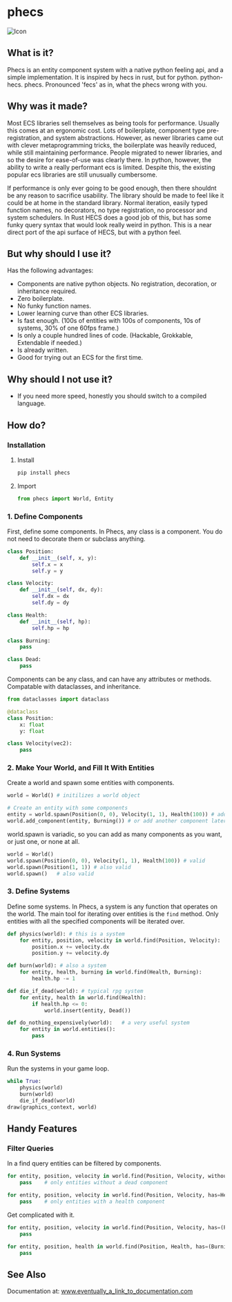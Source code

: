 # phecs

![Icon](phecs_logo_small.png)

## What is it?
Phecs is an entity component system with a native python feeling api, and a simple implementation.
It is inspired by hecs in rust, but for python. python-hecs. phecs. 
Pronounced 'fecs' as in, what the phecs wrong with you.

## Why was it made?

Most ECS libraries sell themselves as being tools for performance.
Usually this comes at an ergonomic cost. Lots of boilerplate, component type pre-registration, and system abstractions.
However, as newer libraries came out with clever metaprogramming tricks, the boilerplate was heavily reduced, while still maintaining performance. People migrated to newer libraries, and so the desire for ease-of-use was clearly there.
In python, however, the ability to write a really performant ecs is limited.
Despite this, the existing popular ecs libraries are still unusually cumbersome.

If performance is only ever going to be good enough, then there shouldnt be any reason to sacrifice usability.
The library should be made to feel like it could be at home in the standard library.
Normal iteration, easily typed function names, no decorators, no type registration, no processor and system schedulers.
In Rust HECS does a good job of this, but has some funky query syntax that would look really weird in python.
This is a near direct port of the api surface of HECS, but with a python feel.

## But why should I use it?

Has the following advantages:

- Components are native python objects. No registration, decoration, or inheritance required.
- Zero boilerplate.
- No funky function names.
- Lower learning curve than other ECS libraries.
- Is fast enough. (100s of entities with 100s of components, 10s of systems, 30% of one 60fps frame.)
- Is only a couple hundred lines of code. (Hackable, Grokkable, Extendable if needed.)
- Is already written.
- Good for trying out an ECS for the first time.

## Why should I not use it?

- If you need more speed, honestly you should switch to a compiled language.


## How do?

### Installation

1. Install

   ```bash
   pip install phecs
   ```

2. Import

   ```python
   from phecs import World, Entity
   ```

### 1. Define Components

First, define some components.
In Phecs, any class is a component. You do not need to decorate them or subclass anything.

```python
class Position:
    def __init__(self, x, y):
        self.x = x
        self.y = y

class Velocity:
    def __init__(self, dx, dy):
        self.dx = dx
        self.dy = dy

class Health:
    def __init__(self, hp):
        self.hp = hp

class Burning:
    pass

class Dead:
    pass
```

Components can be any class, and can have any attributes or methods.
Compatable with dataclasses, and inheritance.

```python
from dataclasses import dataclass

@dataclass
class Position:
    x: float
    y: float

class Velocity(vec2):
    pass
```

### 2. Make Your World, and Fill It With Entities

Create a world and spawn some entities with components.

```python
world = World() # initilizes a world object

# Create an entity with some components
entity = world.spawn(Position(0, 0), Velocity(1, 1), Health(100)) # add components at creation time
world.add_component(entity, Burning()) # or add another component later
```

world.spawn is variadic, so you can add as many components as you want, or just one, or none at all.

```python
world = World()
world.spawn(Position(0, 0), Velocity(1, 1), Health(100)) # valid
world.spawn(Position(1, 1)) # also valid
world.spawn()   # also valid
```

### 3. Define Systems

Define some systems. In Phecs, a system is any function that operates on the world.
The main tool for iterating over entities is the `find` method.
Only entities with all the specified components will be iterated over.

```python
def physics(world): # this is a system
    for entity, position, velocity in world.find(Position, Velocity):
        position.x += velocity.dx
        position.y += velocity.dy

def burn(world): # also a system
    for entity, health, burning in world.find(Health, Burning):
        health.hp -= 1

def die_if_dead(world): # typical rpg system
    for entity, health in world.find(Health):
        if health.hp <= 0:
            world.insert(entity, Dead())

def do_nothing_expensively(world):   # a very useful system
    for entity in world.entities():
        pass
```

### 4. Run Systems

Run the systems in your game loop.

```python
while True:
    physics(world)
    burn(world)
    die_if_dead(world)
draw(graphics_context, world)
```


## Handy Features

### Filter Queries

In a find query entities can be filtered by components.

```python
for entity, position, velocity in world.find(Position, Velocity, without=Dead):
    pass    # only entities without a dead component

for entity, position, velocity in world.find(Position, Velocity, has=Health):
    pass    # only entities with a health component


```

Get complicated with it.

```python
for entity, position, velocity in world.find(Position, Velocity, has=(Player, Burning), without=Dead):
    pass    

for entity, position, health in world.find(Position, Health, has=(Burning, Desire), without=(Mercy, Fear)):
    pass
```

## See Also
Documentation at: www.eventually_a_link_to_documentation.com
```